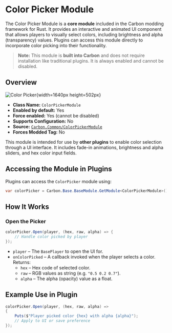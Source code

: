 # Color Picker Module

The Color Picker Module is a **core module** included in the Carbon modding framework for Rust. It provides an
interactive and animated UI component that allows players to visually select colors, including brightness and alpha
(transparency) values. Plugins can access this module directly to incorporate color picking into their functionality.

> **Note:** This module is **built into Carbon** and does not require installation like traditional plugins. It is
> always enabled and cannot be disabled.

## Overview

![Color Picker](/misc/colorpicker_a.webp){width=1640px height=502px}

- **Class Name:** `ColorPickerModule`
- **Enabled by default:** Yes
- **Force enabled:** Yes (cannot be disabled)
- **Supports Configuration:** No
- **Source:** [`Carbon.Common/ColorPickerModule`](https://github.com/CarbonCommunity/Carbon.Common/blob/develop/src/Carbon/Modules/ColorPickerModule/ColorPickerModule.cs)
- **Forces Modded Tag:** No

This module is intended for use by **other plugins** to enable color selection through a UI interface. It includes
fade-in animations, brightness and alpha sliders, and hex color input fields.

## Accessing the Module in Plugins

Plugins can access the `ColorPicker` module using:

```csharp
var colorPicker = Carbon.Base.BaseModule.GetModule<ColorPickerModule>();
```

## How It Works

### Open the Picker

```csharp
colorPicker.Open(player, (hex, raw, alpha) => {
    // Handle color picked by player
});
```

- `player` – The `BasePlayer` to open the UI for.
- `onColorPicked` – A callback invoked when the player selects a color. Returns:
    - `hex` – Hex code of selected color.
    - `raw` – RGB values as string (e.g. `"0.5 0.2 0.7"`).
    - `alpha` – The alpha (opacity) value as a float.

## Example Use in Plugin

```csharp
colorPicker.Open(player, (hex, raw, alpha) =>
{
    Puts($"Player picked color {hex} with alpha {alpha}");
    // Apply to UI or save preference
});
```
